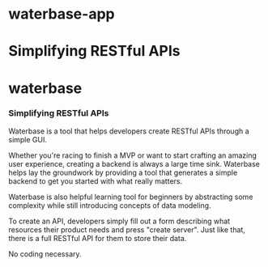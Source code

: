 waterbase-app
=============

Simplifying RESTful APIs
=======
waterbase
=============

### Simplifying RESTful APIs

Waterbase is a tool that helps developers create RESTful APIs through a simple GUI.

Whether you're racing to finish a MVP or want to start crafting an amazing user experience, creating a backend is always a large time sink. Waterbase helps lay the groundwork by providing a tool that generates a simple backend to get you started with what really matters. 

Waterbase is also helpful learning tool for beginners by abstracting some complexity while still introducing concepts of data modeling. 

To create an API, developers simply fill out a form describing what resources their product needs and press "create server". Just like that, there is a full RESTful API for them to store their data. 

No coding necessary.
